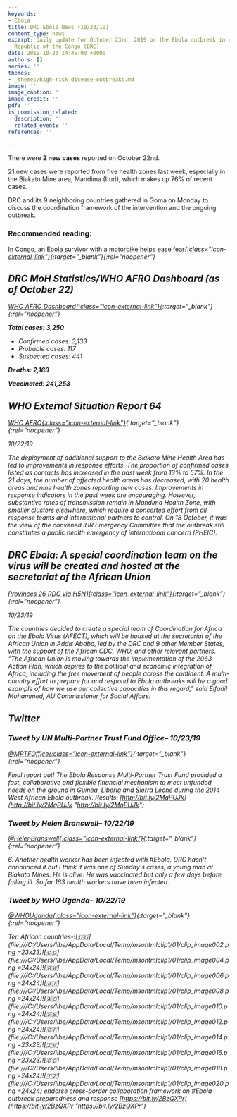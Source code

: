 ```yaml
---
keywords:
- Ebola
title: DRC Ebola News (10/23/19)
content_type: news
excerpt: Daily update for October 23rd, 2019 on the Ebola outbreak in eastern Democratic
  Republic of the Congo (DRC)
date: 2019-10-23 14:45:00 +0000
authors: []
series: ''
themes:
- _themes/high-risk-disease-outbreaks.md
image: ''
image_caption: ''
image_credit: ''
pdf: ''
is_commission_related:
  description: ''
  related_event: ''
references: ''

---
```

There were **2 new cases** reported on October 22nd.

21 new cases were reported from five health zones last week, especially in the Biakato Mine area, Mandima (Ituri), which makes up 76% of recent cases.

DRC and its 9 neighboring countries gathered in Goma on Monday to discuss the coordination framework of the intervention and the ongoing outbreak.

### Recommended reading: 

[In Congo, an Ebola survivor with a motorbike helps ease fear<i/>{:class=”icon-external-link”}](https://www.apnews.com/a8b2e08929714bf2937dda32b60a14ee){:target=”_blank”}{:rel=”noopener”}

## DRC MoH Statistics/WHO AFRO Dashboard (as of October 22)

[WHO AFRO Dashboard<i/>{:class=”icon-external-link”}](https://who.maps.arcgis.com/apps/opsdashboard/index.html#/e70c3804f6044652bc37cce7d8fcef6c){:target=”_blank”}{:rel=”noopener”}

**Total cases: 3,250** 

* Confirmed cases: 3,133
* Probable cases: 117
* Suspected cases: 441

**Deaths: 2,169**

**Vaccinated**: **241,253**

## WHO External Situation Report 64

[_WHO AFRO_<i/>{:class=”icon-external-link”}](https://apps.who.int/iris/bitstream/handle/10665/329425/SITREP_EVD_DRC_20191020-eng.pdf?utm_source=Newsweaver&utm_medium=email&utm_term=click+here+to+download+the+complete+situation+report&utm_content=Tag%3AAFRO%2FWHE%2FHIM+Outbreaks+Weekly&utm_campaign=WHO+AFRO+-+Situation+Report+-+Ebola+Virus+Disease+Outbreak+in+DRC+-+Sitrep+64+%282019%29){:target=”_blank”}{:rel=”noopener”}

_10/22/19_

The deployment of additional support to the Biakato Mine Health Area has led to improvements in response efforts. The proportion of confirmed cases listed as contacts has increased in the past week from 13% to 57%. In the 21 days, the number of affected health areas has decreased, with 20 health areas and nine health zones reporting new cases. Improvements in response indicators in the past week are encouraging. However, substantive rates of transmission remain in Mandima Health Zone, with smaller clusters elsewhere, which require a concerted effort from all response teams and international partners to control. On 18 October, it was the view of the convened IHR Emergency Committee that the outbreak still constitutes a public health emergency of international concern (PHEIC).

## DRC Ebola: A special coordination team on the virus will be created and hosted at the secretariat of the African Union

[_Provinces 26 RDC via H5N1_<i/>{:class=”icon-external-link”}](https://crofsblogs.typepad.com/h5n1/2019/10/drc-ebola-a-special-coordination-team-on-the-virus-will-be-created-and-hosted-at-the-secretariat-of-the-african-union.html){:target=”_blank”}{:rel=”noopener”}

_10/23/19_

The countries decided to create a special team of Coordination for Africa on the Ebola Virus (AFECT), which will be housed at the secretariat of the African Union in Addis Ababa, led by the DRC and 9 other Member States, with the support of the African CDC, WHO, and other relevant partners. "The African Union is moving towards the implementation of the 2063 Action Plan, which aspires to the political and economic integration of Africa, including the free movement of people across the continent. A multi-country effort to prepare for and respond to Ebola outbreaks will be a good example of how we use our collective capacities in this regard," said Elfadil Mohammed, AU Commissioner for Social Affairs.

## Twitter

### Tweet by UN Multi-Partner Trust Fund Office– 10/23/19

[@MPTFOffice<i/>{:class=”icon-external-link”}](https://twitter.com/MPTFOffice/status/1187013175889272844){:target=”_blank”}{:rel=”noopener”}

Final report out! The Ebola Response Multi-Partner Trust Fund provided a fast, collaborative and flexible financial mechanism to meet unfunded needs on the ground in Guinea, Liberia and Sierra Leone during the 2014 West African Ebola outbreak. Results: [http://bit.ly/2MqPUJk](http://bit.ly/2MqPUJk "http://bit.ly/2MqPUJk")

### Tweet by Helen Branswell– 10/22/19

[@HelenBranswell<i/>{:class=”icon-external-link”}](https://twitter.com/HelenBranswell/status/1186725350702768128){:target=”_blank”}{:rel=”noopener”}

6\. Another health worker has been infected with #Ebola. DRC hasn't announced it but I think it was one of Sunday's cases, a young man at Biakato Mines. He is alive. He was vaccinated but only a few days before falling ill. So far 163 health workers have been infected.

### Tweet by WHO Uganda– 10/22/19

[@WHOUganda<i/>{:class=”icon-external-link”}](https://twitter.com/WHOUganda/status/1186568645629100033){:target=”_blank”}{:rel=”noopener”}

Ten African countries-![🇺🇬](file:///C:/Users/IIbe/AppData/Local/Temp/msohtmlclip1/01/clip_image002.png =23x23)![🇨🇩](file:///C:/Users/IIbe/AppData/Local/Temp/msohtmlclip1/01/clip_image004.png =24x24)![🇷🇼](file:///C:/Users/IIbe/AppData/Local/Temp/msohtmlclip1/01/clip_image006.png =24x24)![🇧🇮](file:///C:/Users/IIbe/AppData/Local/Temp/msohtmlclip1/01/clip_image008.png =24x24)![🇦🇴](file:///C:/Users/IIbe/AppData/Local/Temp/msohtmlclip1/01/clip_image010.png =24x24)![🇸🇸](file:///C:/Users/IIbe/AppData/Local/Temp/msohtmlclip1/01/clip_image012.png =24x24)![🇨🇫](file:///C:/Users/IIbe/AppData/Local/Temp/msohtmlclip1/01/clip_image014.png =23x23)![🇿🇲](file:///C:/Users/IIbe/AppData/Local/Temp/msohtmlclip1/01/clip_image016.png =23x23)![🇨🇬](file:///C:/Users/IIbe/AppData/Local/Temp/msohtmlclip1/01/clip_image018.png =24x24)![🇹🇿](file:///C:/Users/IIbe/AppData/Local/Temp/msohtmlclip1/01/clip_image020.png =24x24) endorse cross-border collaboration framework on #Ebola outbreak preparedness and response [https://bit.ly/2BzQXPr](https://bit.ly/2BzQXPr "https://bit.ly/2BzQXPr")